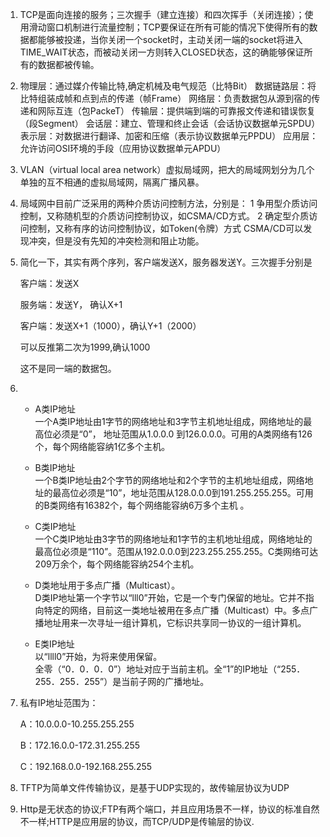 1. TCP是面向连接的服务；三次握手（建立连接）和四次挥手（关闭连接）；使用滑动窗口机制进行流量控制；TCP要保证在所有可能的情况下使得所有的数据都能够被投递，当你关闭一个socket时，主动关闭一端的socket将进入TIME_WAIT状态，而被动关闭一方则转入CLOSED状态，这的确能够保证所有的数据都被传输。

2. 物理层：通过媒介传输比特,确定机械及电气规范（比特Bit）
       数据链路层：将比特组装成帧和点到点的传递（帧Frame）
       网络层：负责数据包从源到宿的传递和网际互连（包PackeT）
       传输层：提供端到端的可靠报文传递和错误恢复（段Segment）
       会话层：建立、管理和终止会话（会话协议数据单元SPDU）
       表示层：对数据进行翻译、加密和压缩（表示协议数据单元PPDU）
       应用层：允许访问OSI环境的手段（应用协议数据单元APDU）
       
3. VLAN（virtual local area network）虚拟局域网，把大的局域网划分为几个单独的互不相通的虚拟局域网，隔离广播风暴。

4. 局域网中目前广泛采用的两种介质访问控制方法，分别是：
   1 争用型介质访问控制，又称随机型的介质访问控制协议，如CSMA/CD方式。
   2 确定型介质访问控制，又称有序的访问控制协议，如Token(令牌）方式
   CSMA/CD可以发现冲突，但是没有先知的冲突检测和阻止功能。
   
5. 简化一下，其实有两个序列，客户端发送X，服务器发送Y。三次握手分别是
   
   客户端：发送X
   
   服务端：发送Y， 确认X+1 
   
   客户端：发送X+1（1000），确认Y+1（2000）
   
   可以反推第二次为1999,确认1000
   
   这不是同一端的数据包。
   
6. - A类IP地址  
   一个A类IP地址由1字节的网络地址和3字节主机地址组成，网络地址的最高位必须是“0”， 地址范围从1.0.0.0 到126.0.0.0。可用的A类网络有126个，每个网络能容纳1亿多个主机。  
   
   - B类IP地址  
   一个B类IP地址由2个字节的网络地址和2个字节的主机地址组成，网络地址的最高位必须是“10”，地址范围从128.0.0.0到191.255.255.255。可用的B类网络有16382个，每个网络能容纳6万多个主机 。  
   
   - C类IP地址  
   一个C类IP地址由3字节的网络地址和1字节的主机地址组成，网络地址的最高位必须是“110”。范围从192.0.0.0到223.255.255.255。C类网络可达209万余个，每个网络能容纳254个主机。  
   
   - D类地址用于多点广播（Multicast）。  
   D类IP地址第一个字节以“lll0”开始，它是一个专门保留的地址。它并不指向特定的网络，目前这一类地址被用在多点广播（Multicast）中。多点广播地址用来一次寻址一组计算机，它标识共享同一协议的一组计算机。  
   
   - E类IP地址  
   以“llll0”开始，为将来使用保留。  
   全零（“0．0．0．0”）地址对应于当前主机。全“1”的IP地址（“255．255．255．255”）是当前子网的广播地址。
   
7. 私有IP地址范围为：

   A：10.0.0.0-10.255.255.255
   
   B：172.16.0.0-172.31.255.255
   
   C：192.168.0.0-192.168.255.255
   
8. TFTP为简单文件传输协议，是基于UDP实现的，故传输层协议为UDP

9. Http是无状态的协议;FTP有两个端口，并且应用场景不一样，协议的标准自然不一样;HTTP是应用层的协议，而TCP/UDP是传输层的协议.